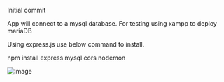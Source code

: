 Initial commit

App will connect to a mysql database. For testing using xampp to deploy mariaDB

Using express.js use below command to install.

npm install express mysql cors nodemon

![image](https://github.com/carterwilson12/CumminsDashboard/assets/78505916/7d6860e4-8d0e-4928-911b-09ece198e45b)
